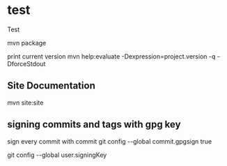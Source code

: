 # test
Test

mvn package

print current version
mvn help:evaluate -Dexpression=project.version -q -DforceStdout


## Site Documentation
mvn site:site


## signing commits and tags with gpg key
sign every commit with commit 
git config --global commit.gpgsign true

git config --global user.signingKey <gpgkeyid>
